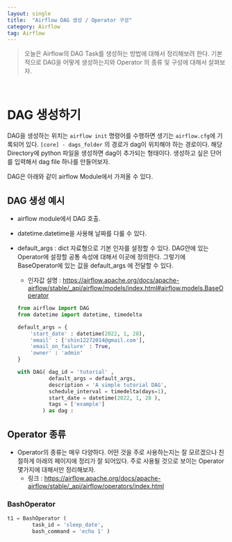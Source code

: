 ```yaml
---
layout: single
title:  "Airflow DAG 생성 / Operator 구성"
category: Airflow
tag: Airflow
---
```


> 오늘은 Airflow의 DAG Task를 생성하는 방법에 대해서 정리해보려 한다. 기본적으로 DAG을 어떻게 생성하는지와 Operator 의 종류 및 구성에 대해서 살펴보자.


<br>

# DAG 생성하기
DAG을 생성하는 위치는 `airflow init` 명령어를 수행하면 생기는 `airflow.cfg`에 기록되어 있다. `[core] - dags_folder` 의 경로가 dag이 위치해야 하는 경로이다.
해당 Directory에 python 파일을 생성하면 dag이 추가되는 형태이다. 생성하고 싶은 단어를 입력해서 dag file 하나를 만들어보자.

DAG은 아래와 같이 airflow Module에서 가져올 수 있다. 

## DAG 생성 예시
- airflow module에서 DAG 호출.
- datetime.datetime을 사용해 날짜를 다룰 수 있다.
- default_args : dict 자료형으로 기본 인자를 설정할 수 있다. DAG안에 있는 Operator에 설정할 공통 속성에 대해서 이곳에 정의한다. 그렇기에 BaseOperator에 있는 값을 default_args 에 전달할 수 있다.
  - 인자값 설명 : https://airflow.apache.org/docs/apache-airflow/stable/_api/airflow/models/index.html#airflow.models.BaseOperator

  ``` python
  from airflow import DAG
  from datetime import datetime, timedelta

  default_args = {
      'start_date' : datetime(2022, 1, 28),
      'email' : ['shin12272014@gmail.com'],
      'email_on_failure' : True,
      'owner' : 'admin'
  }

  with DAG( dag_id = 'tutorial' , 
            default_args = default_args, 
            description = 'A simple tutorial DAG',
            schedule_interval = timedelta(days=1),
            start_date = datetime(2022, 1, 28 ),
            tags = ['example'] 
          ) as dag :
  ```


## Operator 종류
- Operator의 종류는 매우 다양하다. 어떤 것을 주로 사용하는지는 잘 모르겠으나 친절하게 아래의 페이지에 정리가 잘 되어있다. 주로 사용될 것으로 보이는 Operator 몇가지에 대해서만 정리해보자.
  - 링크 : https://airflow.apache.org/docs/apache-airflow/stable/_api/airflow/operators/index.html


### BashOperator
  ```python
  t1 = BashOperator ( 
          task_id = 'sleep_date', 
          bash_command = 'echo 1' )
  ```
